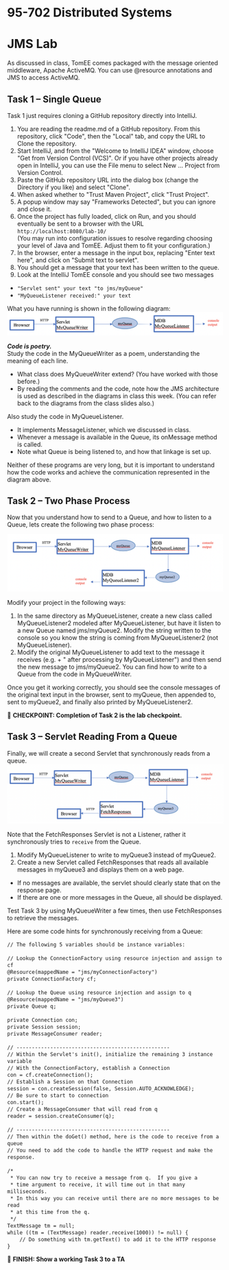 # 95-702 Distributed Systems
# JMS Lab

As discussed in class, TomEE comes packaged with the message oriented middleware, Apache ActiveMQ.  You can use @resource annotations and JMS to access ActiveMQ.
## Task 1 – Single Queue

Task 1 just requires cloning a GitHub repository directly into IntelliJ.

1. You are reading the readme.md of a GitHub repository. From this repository, click "Code", then the "Local" tab, and copy the URL to Clone the repository.
2. Start IntelliJ, and from the "Welcome to IntelliJ IDEA" window, choose "Get from Version Control (VCS)".  Or if you have other projects already open in IntelliJ, you can use the File menu to select New ... Project from Version Control.
3. Paste the GitHub repository URL into the dialog box (change the Directory if you like) and select "Clone".
4. When asked whether to "Trust Maven Project", click "Trust Project".
5. A popup window may say "Frameworks Detected", but you can ignore and close it.
6. Once the project has fully loaded, click on Run, and you should eventually be sent to a browser with the URL `http://localhost:8080/lab-10/`  
(You may run into configuration issues to resolve regarding choosing your level of Java and TomEE.  Adjust them to fit your configuration.)
7. In the browser, enter a message in the input box, replacing "Enter text here", and click on "Submit text to servlet".
8. You should get a message that your text has been written to the queue.
9. Look at the IntelliJ TomEE console and you should see two messages
 - `"Servlet sent" your text "to jms/myQueue"`
 - `"MyQueueListener received:" your text`

What you have running is shown in the following diagram:
 ![Task 1 Flow](diagrams/task1.png)        

**_Code is poetry._**  
Study the code in the MyQueueWriter as a poem, understanding the meaning of each line.
 - What class does MyQueueWriter extend? (You have worked with those before.)  
 - By reading the comments and the code, note how the JMS architecture is used as described in the diagrams in class this week.  (You can refer back to the diagrams from the class slides also.)

Also study the code in MyQueueListener.
 - It implements MessageListener, which we discussed in class.  
 - Whenever a message is available in the Queue, its onMessage method is called.  
 - Note what Queue is being listened to, and how that linkage is set up.

Neither of these programs are very long, but it is important to understand how the code works and achieve the communication represented in the diagram above.

## Task 2 – Two Phase Process

Now that you understand how to send to a Queue, and how to listen to a Queue, lets create the following two phase process:

![Task 2 Flow](diagrams/task2.png)

Modify your project in the following ways:
1. In the same directory as MyQueueListener, create a new class called MyQueueListener2 modeled after MyQueueListener, but have it listen to a new Queue named jms/myQueue2. Modify the string written to the console so you know the string is coming from MyQueueListener2 (not MyQueueListener).
2. Modify the original MyQueueListener to add text to the message it receives (e.g. <received text> + " after processing by MyQueueListener") and then send the new message to jms/myQueue2. You can find how to write to a Queue from the code in MyQueueWriter.

Once you get it working correctly, you should see the console messages of the original text input in the browser, sent to myQueue, then appended to, sent to myQueue2, and finally also printed by MyQueueListener2.

:checkered_flag: **CHECKPOINT: Completion of Task 2 is the lab checkpoint.**

## Task 3 – Servlet Reading From a Queue

Finally, we will create a second Servlet that synchronously reads from a queue.
![Task 3 Flow](diagrams/task3.png)

Note that the FetchResponses Servlet is not a Listener, rather it synchronously tries to `receive` from the Queue.

1. Modify MyQueueListener to write to myQueue3 instead of myQueue2.
2. Create a new Servlet called FetchResponses that reads all available messages in myQueue3 and displays them on a web page.  
 - If no messages are available, the servlet should clearly state that on the response page.
 - If there are one or more messages in the Queue, all should be displayed.

 Test Task 3 by using MyQueueWriter a few times, then use FetchResponses to retrieve the messages.  

 Here are some code hints for synchronously receiving from a Queue:

```
// The following 5 variables should be instance variables:

// Lookup the ConnectionFactory using resource injection and assign to cf
@Resource(mappedName = "jms/myConnectionFactory")
private ConnectionFactory cf;

// Lookup the Queue using resource injection and assign to q
@Resource(mappedName = "jms/myQueue3")
private Queue q;

private Connection con;
private Session session;
private MessageConsumer reader;

// --------------------------------------------------
// Within the Servlet's init(), initialize the remaining 3 instance variable
// With the ConnectionFactory, establish a Connection
con = cf.createConnection();
// Establish a Session on that Connection
session = con.createSession(false, Session.AUTO_ACKNOWLEDGE);
// Be sure to start to connection
con.start();
// Create a MessageConsumer that will read from q
reader = session.createConsumer(q);

// --------------------------------------------------
// Then within the doGet() method, here is the code to receive from a queue
// You need to add the code to handle the HTTP request and make the response.

/*
 * You can now try to receive a message from q.  If you give a
 * time argument to receive, it will time out in that many milliseconds.
 * In this way you can receive until there are no more messages to be read
 * at this time from the q.
 */
TextMessage tm = null;
while ((tm = (TextMessage) reader.receive(1000)) != null) {
    // Do something with tm.getText() to add it to the HTTP response
}

```
:checkered_flag: **FINISH: Show a working Task 3 to a TA**
